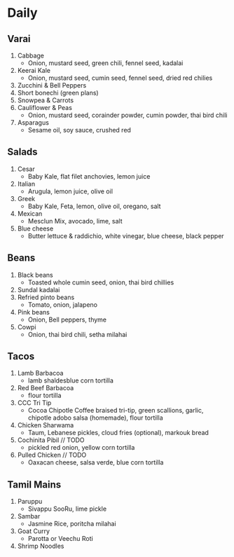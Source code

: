 # Daily
## Varai
1. Cabbage
    * Onion, mustard seed, green chili, fennel seed, kadalai
1. Keerai Kale
    * Onion, mustard seed, cumin seed, fennel seed, dried red chilies
1. Zucchini & Bell Peppers
1. Short bonechi (green plans)
1. Snowpea & Carrots
1. Cauliflower & Peas
    * Onion, mustard seed, corainder powder, cumin powder, thai bird chili
1. Asparagus
    * Sesame oil, soy sauce, crushed red

## Salads
1. Cesar
    * Baby Kale, flat filet anchovies, lemon juice
1. Italian
    * Arugula, lemon juice, olive oil
1. Greek
    * Baby Kale, Feta, lemon, olive oil, oregano, salt
1. Mexican 
    * Mesclun Mix, avocado, lime, salt
1. Blue cheese
    * Butter lettuce & raddichio, white vinegar, blue cheese, black pepper


## Beans
1. Black beans
    * Toasted whole cumin seed, onion, thai bird chillies
1. Sundal kadalai
1. Refried pinto beans
    * Tomato, onion, jalapeno
1. Pink beans
    * Onion, Bell peppers, thyme
1. Cowpi
    * Onion, thai bird chili, setha milahai

## Tacos
1. Lamb Barbacoa 
    * lamb shaldesblue corn tortilla
1. Red Beef Barbacoa
    * flour tortilla
1. CCC Tri Tip
    * Cocoa Chipotle Coffee braised tri-tip, green scallions, garlic, chipotle adobo salsa (homemade), flour tortilla
1. Chicken Sharwama
    * Taum, Lebanese pickles, cloud fries (optional), markouk bread
1. Cochinita Pibil // TODO
    * pickled red onion, yellow corn tortilla
1. Pulled Chicken // TODO
    * Oaxacan cheese, salsa verde, blue corn tortilla

## Tamil Mains
1. Paruppu
    * Sivappu SooRu, lime pickle
1. Sambar
    * Jasmine Rice, poritcha milahai
1. Goat Curry
    * Parotta or Veechu Roti
1. Shrimp Noodles
